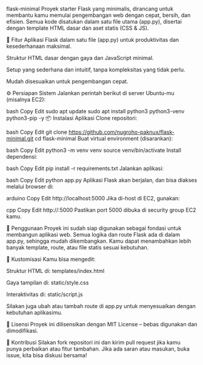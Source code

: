flask-minimal
Proyek starter Flask yang minimalis, dirancang untuk membantu kamu memulai pengembangan web dengan cepat, bersih, dan efisien. Semua kode disatukan dalam satu file utama (app.py), disertai dengan template HTML dasar dan aset statis (CSS & JS).

🎯 Fitur
Aplikasi Flask dalam satu file (app.py) untuk produktivitas dan kesederhanaan maksimal.

Struktur HTML dasar dengan gaya dan JavaScript minimal.

Setup yang sederhana dan intuitif, tanpa kompleksitas yang tidak perlu.

Mudah disesuaikan untuk pengembangan cepat.

⚙️ Persiapan Sistem
Jalankan perintah berikut di server Ubuntu-mu (misalnya EC2):

bash
Copy
Edit
sudo apt update
sudo apt install python3 python3-venv python3-pip -y
📦 Instalasi Aplikasi
Clone repositori:

bash
Copy
Edit
git clone https://github.com/nugroho-paknux/flask-minimal.git
cd flask-minimal
Buat virtual environment (disarankan):

bash
Copy
Edit
python3 -m venv venv
source venv/bin/activate
Install dependensi:

bash
Copy
Edit
pip install -r requirements.txt
Jalankan aplikasi:

bash
Copy
Edit
python app.py
Aplikasi Flask akan berjalan, dan bisa diakses melalui browser di:

arduino
Copy
Edit
http://localhost:5000
Jika di-host di EC2, gunakan:

cpp
Copy
Edit
http://<PUBLIC-IP-EC2>:5000
Pastikan port 5000 dibuka di security group EC2 kamu.

🚀 Penggunaan
Proyek ini sudah siap digunakan sebagai fondasi untuk membangun aplikasi web. Semua logika dan route Flask ada di dalam app.py, sehingga mudah dikembangkan. Kamu dapat menambahkan lebih banyak template, route, atau file statis sesuai kebutuhan.

🎨 Kustomisasi
Kamu bisa mengedit:

Struktur HTML di: templates/index.html

Gaya tampilan di: static/style.css

Interaktivitas di: static/script.js

Silakan juga ubah atau tambah route di app.py untuk menyesuaikan dengan kebutuhan aplikasimu.

📄 Lisensi
Proyek ini dilisensikan dengan MIT License – bebas digunakan dan dimodifikasi.

🙌 Kontribusi
Silakan fork repositori ini dan kirim pull request jika kamu punya perbaikan atau fitur tambahan. Jika ada saran atau masukan, buka issue, kita bisa diskusi bersama!

